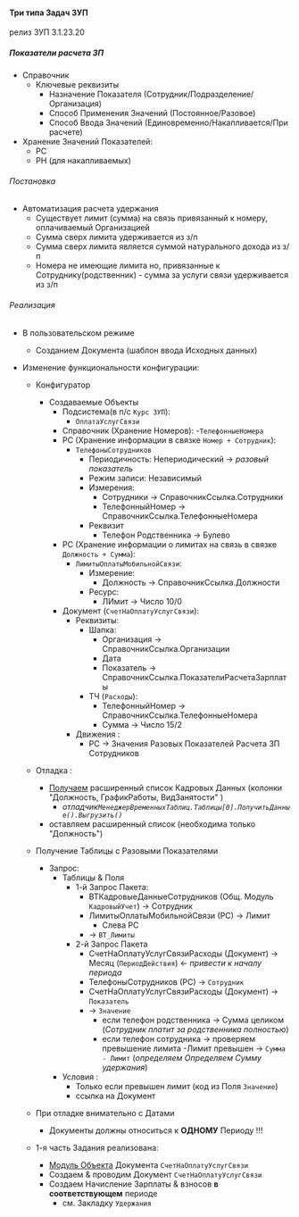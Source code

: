 

#### Три типа Задач ЗУП

релиз ЗУП 3.1.23.20


##### Показатели расчета ЗП

- Справочник
    - Ключевые реквизиты
        - Назначение Показателя  (Сотрудник/Подразделение/Организация)
        - Способ Применения Значений  (Постоянное/Разовое)
        - Способ Ввода Значений (Единовременно/Накапливается/При расчете)
- Хранение Значений Показателей:
    - РС
    - РН (для накапливаемых) 


###### Постановка

- Автоматизация расчета  удержания
    - Существует лимит (сумма) на связь привязанный к номеру, оплачиваемый Организацией
    - Сумма сверх лимита удерживается из з/п 
    - Сумма сверх лимита является суммой натурального  дохода из з/п 
    - Номера не имеющие лимита но, привязанные к Сотруднику(родственник) - сумма за услуги связи удерживается из з/п

###### Реализация

- В пользовательском режиме
    - Созданием Документа (шаблон ввода Исходных данных)

- Изменение функциональности конфигурации:
    - Конфигуратор
        - Создаваемые Объекты
            - Подсистема(в п/с `Курс ЗУП`):
                - `ОплатаУслугСвязи` 
            - Справочник (Хранение Номеров): 
                -`ТелефонныеНомера` 
            - РС (Хранение информации в связке `Номер + Сотрудник`): 
                - `ТелефоныСотрудников`
                    - Периодичность: Непериодический → *разовый показатель*
                    - Режим записи: Независимый  
                    - Измерения:
                        - Сотрудники → СправочникСсылка.Сотрудники
                        - ТелефонныйНомер → СправочникСсылка.ТелефонныеНомера
                    - Реквизит
                        - Телефон Родственника → Булево 
            - РС (Хранение информации о лимитах на связь в связке `Должность + Сумма`): 
                - `ЛимитыОплатыМобильнойСвязи`:
                    - Измерение:
                       - Должность → СправочникСсылка.Должности
                    - Ресурс:
                        - ЛИмит → Число  10/0
            - Документ (`СчетНаОплатуУслугСвязи`):
                - Реквизиты:
                    - Шапка:   
                        - Организация → СправочникСсылка.Организации
                        - Дата
                        - Показатель → СправочникСсылка.ПоказателиРасчетаЗарплаты
                    - ТЧ (`Расходы`):
                        - ТелефонныйНомер → СправочникСсылка.ТелефонныеНомера
                        - Сумма  → Число  15/2
                - Движения :
                    - РС → Значения Разовых Показателей  Расчета ЗП Сотрудников
    - Отладка :
        - [Получаем](https://github.com/alex-dev-2020/HRM_3_1_23/commit/381c9b54f3932dee3abfdb696d6e64a9599a9362) расширенный список Кадровых Данных (колонки "Должность, ГрафикРаботы, ВидЗанятости" )
            - *отладчик`МенеджерВременныхТаблиц.Таблицы[0].ПолучитьДанные().Выгрузить()`*
        - оставляем расширенный список (необходима только "Должность")
    - Получение Таблицы с Разовыми Показателями
        - Запрос:
            - Таблицы & Поля
                - 1-й Запрос Пакета:
                    - ВТКадровыеДанныеСотрудников (Общ. Модуль `КадровыйУчет`) → Сотрудник
                    - ЛимитыОплатыМобильнойСвязи (РС)  → Лимит
                        - Слева РС
                    - → `ВТ_Лимиты `
                - 2-й  Запрос Пакета
                    - СчетНаОплатуУслугСвязиРасходы (Документ)  → Месяц (`ПериодДействия`) ← *привести к началу периода*
                    - ТелефоныСотрудников (РС) → `Сотрудник`
                    - СчетНаОплатуУслугСвязиРасходы (Документ) → `Показатель`
                    - →  `Значение`
                        - если телефон родственника → Сумма целиком (*Сотрудник  платит за родственника полностью*)
                        - если телефон сотрудника → проверяем превышение лимита
                            -Лимит превышен →  `Сумма - Лимит`  (*определяем Определяем Сумму удержания*) 
            - Условия :
                - Только если превышен лимит (код из Поля `Значение`)
                -  ссылка на Документ 
    - При отладке внимательно с  Датами
        - Документы должны относиться к **ОДНОМУ** Периоду !!!
    
    - 1-я часть Задания реализована:
        - [Модуль Объекта](https://github.com/alex-dev-2020/HRM_3_1_23/commit/28aa8b3521c0045417da4cc7f0727b1df96b5067) Документа `СчетНаОплатуУслугСвязи`
      - Создаем & проводим Документ `СчетНаОплатуУслугСвязи`
      - Создаем Начисление Зарплаты & взносов **в соответствующем**  периоде
        -  см. Закладку `Удержания`    

               